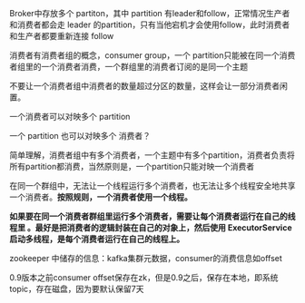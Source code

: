 Broker中存放多个 partiton，其中 partition 有leader和follow，正常情况生产者和消费者都会走 leader 的partition，只有当他宕机才会使用follow，此时消费者和生产者都要重新连接 follow

消费者有消费者组的概念，consumer group，一个 partition只能被在同一个消费者组里的一个消费者消费，一个群组里的消费者订阅的是同一个主题

不要让一个消费者组中消费者的数量超过分区的数量，这样会让一部分消费者闲置。

一个消费者可以对映多个 partition

一个 partition 也可以对映多个 消费者？



简单理解，消费者组中有多个消费者，一个主题中有多个partition，消费者负责将所有partition都消费，当然原则是，一个partition只能对映一个消费者



在同一个群组中，无法让一个线程运行多个消费者，也无法让多个线程安全地共享一个消费者。**按照规则，一个消费者使用一个线程。**

**如果要在同一个消费者群组里运行多个消费者，需要让每个消费者运行在自己的线程里 。最好是把消费者的逻辑封装在自己的对象上，然后使用 ExecutorService 启动多线程，是每个消费者运行在自己的线程上。**



zookeeper 中储存的信息：kafka集群元数据，consumer的消费信息如offset

0.9版本之前consumer offset保存在zk，但是0.9之后，保存在本地，即系统topic，存在磁盘，因为要默认保留7天